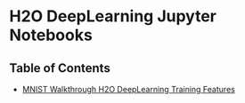# H2O DeepLearning Jupyter Notebooks

## Table of Contents

- [MNIST Walkthrough H2O DeepLearning Training Features](./deeplearning_mnist.ipynb)
